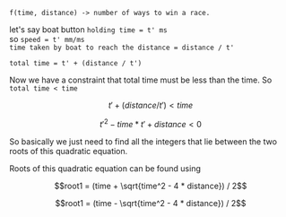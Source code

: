 `f(time, distance) -> number of ways to win a race.`

let's say boat button `holding time = t' ms` <br>
so `speed = t' mm/ms` <br>
`time taken by boat to reach the distance = distance / t'`

`total time = t' + (distance / t')`

Now we have a constraint that total time must be less than the time.
So `total time < time`

```math
t' + (distance / t') < time
```

```math
t'^2 - time * t' + distance < 0
```

So basically we just need to find all the integers that lie between the two roots of this quadratic equation.

Roots of this quadratic equation can be found using

```math
root1 = (time + \sqrt{time^2 - 4 * distance}) / 2
```
```math
root1 = (time - \sqrt{time^2 - 4 * distance}) / 2
```
